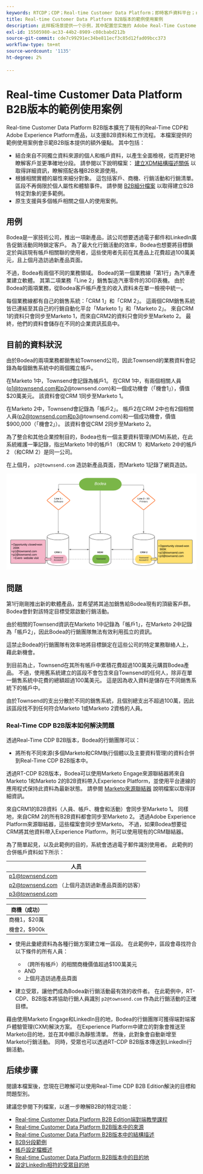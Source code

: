 ```yaml
---
keywords: RTCDP；CDP；Real-time Customer Data Platform；即時客戶資料平台；real time cdp；cdp；rtcdp
title: Real-time Customer Data Platform B2B版本的範例使用案例
description: 此样板场景提供一个示例，其中配置您实施的 Adobe Real-Time Customer Data Platform B2B 版本。
exl-id: 15505980-ac33-44b2-8989-c08cbabd212b
source-git-commit: cde7c99291ec34be811ecf3c85d12fad09bcc373
workflow-type: tm+mt
source-wordcount: '1135'
ht-degree: 2%

---
```


# Real-time Customer Data Platform B2B版本的範例使用案例

Real-time Customer Data Platform B2B版本擴充了現有的Real-Time CDP和Adobe Experience Platform產品，以支援B2B資料和工作流程。 本檔案提供的範例使用案例會示範B2B版本提供的額外優點。 其中包括：

- 結合來自不同獨立資料來源的個人和帳戶資料，以產生全面檢視，從而更好地瞭解客戶並更準確地分段。 請參閱以下說明檔案： [建立XDM結構描述關係](./schemas/b2b.md) 以取得詳細資訊，瞭解搭配各種B2B來源使用。
- 根據相關實體的屬性來細分對象。 這包括客戶、商機、行銷活動和行銷清單。 區段不再侷限於個人屬性和體驗事件。 請參閱 [B2B細分檔案](./segmentation/b2b.md) 以取得建立B2B特定對象的更多範例。
- 原生支援與多個帳戶相關之個人的使用案例。

## 用例

Bodea是一家技術公司，推出一項新產品，該公司想要透過電子郵件和LinkedIn廣告促銷活動同時鎖定客戶。 為了最大化行銷活動的效率，Bodea也想要將目標鎖定於與該現有帳戶相關聯的使用者，這些使用者先前在其產品上花費超過100萬美元，且上個月造訪過新產品頁面。

不過，Bodea有兩個不同的業務領域。 Bodea的第一個業務線「第1行」為汽車產業建立軟體。 其第二項業務「Line 2」銷售製造汽車零件的3D印表機。 由於Bodea的兩項業務，從Bodea客戶帳戶產生的收入資料未在單一檢視中統一。

每個業務線都有自己的銷售系統：「CRM 1」和「CRM 2」。 這兩個CRM銷售系統皆已連結至其自己的行銷自動化平台「Marketo 1」和「Marketo 2」。 來自CRM 1的資料只會同步至Marketo 1，而來自CRM2的資料只會同步至Marketo 2。 最終，他們的資料會儲存在不同的企業資訊孤島中。

## 目前的資料狀況

由於Bodea的兩項業務都銷售給Townsend公司，因此Townsend的業務資料會記錄為每個銷售系統中的兩個獨立帳戶。

在Marketo 1中，Townsend會記錄為帳戶1。 在CRM 1中，有兩個相關人員(p1@townsend.com和p2@townsend.com)和一個成功機會（「機會1」），價值$20萬美元。 該資料會從CRM 1同步至Marketo 1。

在Marketo 2中，Townsend會記錄為「帳戶2」。 帳戶2在CRM 2中也有2個相關人員(p2@townsend.com和p3@townsend.com)和一個成功機會，價值$900,000（「機會2」）。 該資料會從CRM 2同步至Marketo 2。

為了整合和其他企業控制目的，Bodea也有一個主要資料管理(MDM)系統，在此系統維護一筆記錄，指出Marketo 1中的帳戶1 （和CRM 1）和Marketo 2中的帳戶2 （和CRM 2）是同一公司。

在上個月， `p2@townsend.com` 造訪新產品頁面，而Marketo 1記錄了網頁造訪。

![帳戶資訊圖表](./assets/account-info.png)

## 問題

第1行剛剛推出新的軟體產品，並希望將其追加銷售給Bodea現有的頂級客戶群。 Bodea會針對該特定目標受眾啟動行銷活動。

由於相關的Townsend資訊在Marketo 1中記錄為「帳戶1」，在Marketo 2中記錄為「帳戶2」，因此Bodea的行銷團隊無法有效利用孤立的資訊。

這禁止Bodea的行銷團隊有效率地將目標鎖定在這些公司的特定業務聯絡人上，藉此新機會。

到目前為止，Townsend在其所有帳戶中累積花費超過100萬美元購買Bodea產品。 不過，使用舊系統建立的區段不會包含來自Townsend的任何人，除非在單一銷售系統中花費的總額超過100萬美元。 這是因為收入資料是儲存在不同銷售系統下的帳戶中。

由於Townsend的支出分散於不同的銷售系統，且個別總支出不超過100萬，因此該區段找不到任何符合Marketo 1或Marketo 2資格的人員。

### Real-Time CDP B2B版本如何解決問題

透過Real-Time CDP B2B版本，Bodea的行銷團隊可以：

- 將所有不同來源(多個Marketo和CRM執行個體以及主要資料管理)的資料合併到Real-Time CDP B2B版本中。

透過RT-CDP B2B版本，Bodea可以使用Marketo Engage來源聯結器將來自Marketo 1和Marketo 2的B2B資料帶入Experience Platform，並使用平台連線的應用程式保持此資料為最新狀態。 請參閱 [Marketo來源聯結器](../sources/connectors/adobe-applications/marketo/marketo.md) 說明檔案以取得詳細資訊。

來自CRM1的B2B資料（人員、帳戶、機會和活動）會同步至Marketo 1。 同樣地，來自CRM 2的所有B2B資料都會同步至Marketo 2。 透過Adobe Experience Platform來源聯結器，這些檔案會同步至Marketo。 不過，如果Bodea想要從CRM將其他資料帶入Experience Platform，則可以使用現有的CRM聯結器。

為了簡單起見，以及此範例的目的，系統會透過電子郵件識別使用者。 此範例的合併帳戶資料如下所示：

| 人员 |
|---|
| p1@townsend.com |
| p2@townsend.com （上個月造訪過新產品頁面的訪客） |
| p3@townsend.com |

| 商機（成功） |
|---|
| 商機1，$20萬 |
| 機會2，$900k |

- 使用此彙總資料為各種行銷方案建立唯一區段。 在此範例中，區段會尋找符合以下條件的所有人員：

   - （跨所有帳戶）的相關商機價值超過$100萬美元
   - AND
   - 上個月造訪過產品頁面

- 建立受眾，讓他們成為Bodea新行銷活動最有效的收件者。 在此範例中，RT-CDP、B2B版本將協助行銷人員識別 `p2@townsend.com` 作為此行銷活動的正確目標。

藉由使用Marketo Engage和LinkedIn目的地，Bodea的行銷團隊可獲得端對端客戶體驗管理(CXM)解決方案。 在Experience Platform中建立的對象會推送至Marketo目的地，並在其中顯示為靜態清單。 然後，此對象會自動新增至Marketo行銷活動。 同時，受眾也可以透過RT-CDP B2B版本傳送到LinkedIn行銷活動。

## 后续步骤

閱讀本檔案後，您現在已瞭解可以使用Real-Time CDP B2B Edition解決的目標和問題型別。

建議您參閱下列檔案，以進一步瞭解B2B的特定功能：

- [Real-time Customer Data Platform B2B Edition端對端教學課程](./b2b-tutorial.md)
- [Real-time Customer Data Platform B2B版本中的來源](./sources/b2b.md)
- [Real-time Customer Data Platform B2B版本中的結構描述](./schemas/b2b.md)
- [B2B分段範例](./segmentation/b2b.md)
- [帳戶設定檔概述](./accounts/account-profile-overview.md)
- [Real-time Customer Data Platform B2B版本中的目的地](./destinations/b2b.md)
- [設定LinkedIn相符的受眾目的地](../destinations/catalog/social/linkedin.md)
